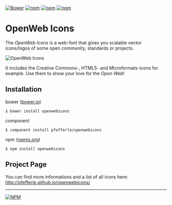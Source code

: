 [![Bower](https://img.shields.io/bower/v/openwebicons.svg?maxAge=2592000)]() [![npm](https://img.shields.io/npm/v/openwebicons.svg?maxAge=2592000)]() [![npm](https://img.shields.io/npm/l/openwebicons.svg?maxAge=2592000)]() [![npm](https://img.shields.io/npm/dt/openwebicons.svg?maxAge=2592000)]()

# OpenWeb Icons

The *OpenWeb Icons* is a web-font that gives you scalable vector icons/logos of some open community, standards or projects.

![OpenWeb Icons](http://pfefferle.github.io/openwebicons/img/OpenWeb-Icons.jpg)

It includes the Creative Commons-, HTML5- and Microformats-icons for example. Use them to show your love for the *Open Web*!

## Installation

bower ([bower.io](http://bower.io/search/?q=openwebicons))

    $ bower install openwebicons

component

    $ component install pfefferle/openwebicons

npm ([npmjs.org](https://www.npmjs.org/package/openwebicons))

    $ npm install openwebicons

## Project Page

You can find more informations and a list of all icons here: http://pfefferle.github.io/openwebicons/

---

[![NPM](https://nodei.co/npm/openwebicons.png?downloads=true&stars=true)](https://nodei.co/npm/openwebicons/)
